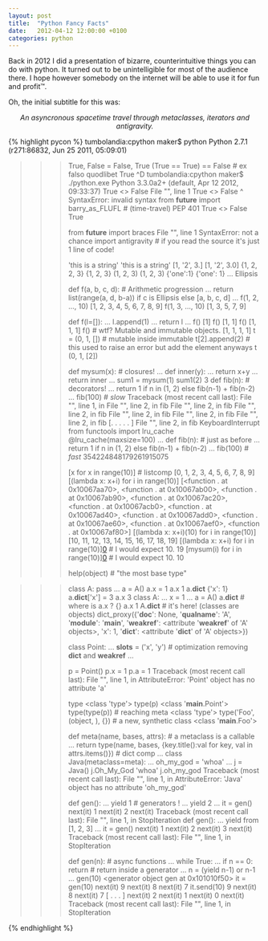 ```yaml
---
layout: post
title:  "Python Fancy Facts"
date:   2012-04-12 12:00:00 +0100
categories: python
---
```


Back in 2012 I did a presentation of bizarre, counterintuitive things you can do
with python.
It turned out to be unintelligible for most of the audience there. I hope however
somebody on the internet will be able to use it for fun and profit™.

Oh, the initial subtitle for this was:

<p style="text-align: center"><i>
An asyncronous spacetime travel through metaclasses, iterators and antigravity.
</i></p>

{% highlight pycon %}
tumbolandia:cpython maker$ python
Python 2.7.1 (r271:86832, Jun 25 2011, 05:09:01)
>>> True, False = False, True
>>> (True == True) == False  # ex falso quodlibet
True
>>> ^D
tumbolandia:cpython maker$ ./python.exe
Python 3.3.0a2+ (default, Apr 12 2012, 09:33:37)
>>> True <> False
  File "", line 1
    True <> False
          ^
SyntaxError: invalid syntax
>>> from __future__ import barry_as_FLUFL # (time-travel) PEP 401
>>> True <> False
True
>>>
>>> from __future__ import braces
  File "", line 1
SyntaxError: not a chance
>>> import antigravity  # if you read the source it's just 1 line of code!
>>>
>>>
>>> 'this is a string'
'this is a string'
>>> [1, '2', 3.]
[1, '2', 3.0]
>>> {1, 2, 2, 3}
{1, 2, 3}
>>> (1, 2, 3)
(1, 2, 3)
>>> {'one':1}
{'one': 1}
>>> ...
Ellipsis
>>>
>>> def f(a, b, c, d):   # Arithmetic progression
...   return list(range(a, d, b-a)) if c is Ellipsis else [a, b, c, d]
...
>>> f(1, 2, ..., 10)
[1, 2, 3, 4, 5, 6, 7, 8, 9]
>>> f(1, 3, ..., 10)
[1, 3, 5, 7, 9]
>>>
>>> def f(l=[]):
...   l.append(1)
...   return l
...
>>> f()
[1]
>>> f()
[1, 1]
>>> f()
[1, 1, 1]
>>> f() # wtf? Mutable and immutable objects.
[1, 1, 1, 1]
>>> t = (0, 1, [])  # mutable inside immutable
>>> t[2].append(2)  # this used to raise an error but add the element anyways
>>> t
(0, 1, [2])
>>>
>>> def mysum(x):  # closures!
...   def inner(y):
...     return x+y
...   return inner
...
>>> sum1 = mysum(1)
>>> sum1(2)
3
>>> def fib(n):  # decorators!
...   return 1 if n in (1, 2) else fib(n-1) + fib(n-2)
...
>>> fib(100) # *slow*
Traceback (most recent call last):
  File "", line 1, in
  File "", line 2, in fib
  File "", line 2, in fib
  File "", line 2, in fib
  File "", line 2, in fib
  File "", line 2, in fib
  File "", line 2, in fib
  [. . . . . ]
  File "", line 2, in fib
KeyboardInterrupt
>>> from functools import lru_cache
>>> @lru_cache(maxsize=100)
... def fib(n):  # just as before
...   return 1 if n in (1, 2) else fib(n-1) + fib(n-2)
...
>>> fib(100) # *fast*
354224848179261915075
>>>
>>>
>>> [x for x in range(10)] # listcomp
[0, 1, 2, 3, 4, 5, 6, 7, 8, 9]
>>> [(lambda x: x+i) for i in range(10)]
[<function .<lambda> at 0x10067aa70>, <function .<lambda> at 0x10067ab00>, <function .<lambda> at 0x10067ab90>, <function .<lambda> at 0x10067ac20>, <function .<lambda> at 0x10067acb0>, <function .<lambda> at 0x10067ad40>, <function .<lambda> at 0x10067add0>, <function .<lambda> at 0x10067ae60>, <function .<lambda> at 0x10067aef0>, <function .<lambda> at 0x10067af80>]
>>> [(lambda x: x+i)(10) for i in range(10)]
[10, 11, 12, 13, 14, 15, 16, 17, 18, 19]
>>> [(lambda x: x+i) for i in range(10)][0](10) # I would expect 10.
19
>>> [mysum(i) for i in range(10)][0](10) # I would expect 10.
10
>>>
>>>
>>>
>>> help(object) # "the most base type"

>>> class A: pass
...
>>> a = A()
>>> a.x = 1
>>> a.x
1
>>> a.__dict__
{'x': 1}
>>> a.__dict__['x'] = 3
>>> a.x
3
>>> class A:
...   x = 1
...
>>> a = A()
>>> a.__dict__ # where is a.x ?
{}
>>> a.x
1
>>> A.__dict__ # it's here! (classes are objects)
dict_proxy({'__doc__': None, '__qualname__': 'A', '__module__': '__main__', '__weakref__': <attribute '__weakref__' of 'A' objects>, 'x': 1, '__dict__': <attribute '__dict__' of 'A' objects>})
>>>
>>>
>>> class Point:
...   __slots__ = ('x', 'y')   # optimization removing __dict__ and __weakref__
...
>>>
>>> p = Point()
>>> p.x = 1
>>> p.a = 1
Traceback (most recent call last):
  File "", line 1, in
AttributeError: 'Point' object has no attribute 'a'
>>>
>>>
>>> type
<class 'type'>
>>> type(p)
<class '__main__.Point'>
>>> type(type(p)) # reaching meta
<class 'type'>
>>> type('Foo', (object, ), {}) # a new, synthetic class
<class '__main__.Foo'>
>>>
>>>
>>>
>>> def meta(name, bases, attrs): # a metaclass is a callable
...   return type(name, bases, {key.title():val for key, val in attrs.items()}) # dict comp
...
>>> class Java(metaclass=meta):
...   oh_my_god = 'whoa'
...
>>> j = Java()
>>> j.Oh_My_God
'whoa'
>>> j.oh_my_god
Traceback (most recent call last):
  File "", line 1, in
AttributeError: 'Java' object has no attribute 'oh_my_god'
>>>
>>>
>>> def gen():
...   yield 1 # generators !
...   yield 2
...
>>> it = gen()
>>> next(it)
1
>>> next(it)
2
>>> next(it)
Traceback (most recent call last):
  File "", line 1, in
StopIteration
>>> def gen():
...   yield from [1, 2, 3]
...
>>> it = gen()
>>> next(it)
1
>>> next(it)
2
>>> next(it)
3
>>> next(it)
Traceback (most recent call last):
  File "", line 1, in
StopIteration
>>>
>>> def gen(n): # async functions
...   while True:
...     if n == 0: return # return inside a generator
...     n = (yield n-1) or n-1
...
>>> gen(10)
<generator object gen at 0x101010f50>
>>> it = gen(10)
>>> next(it)
9
>>> next(it)
8
>>> next(it)
7
>>> it.send(10)
9
>>> next(it)
8
>>> next(it)
7
[ . . . ]
>>> next(it)
2
>>> next(it)
1
>>> next(it)
0
>>> next(it)
Traceback (most recent call last):
  File "", line 1, in
StopIteration
>>>
{% endhighlight %}
